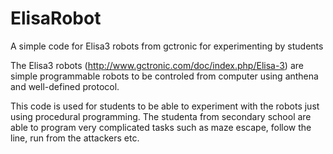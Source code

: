 # ElisaRobot
A simple code for Elisa3 robots from gctronic for experimenting by students

The Elisa3 robots (http://www.gctronic.com/doc/index.php/Elisa-3) are simple programmable robots to be controled from computer using anthena and well-defined protocol. 

This code is used for students to be able to experiment with the robots just using procedural programming. The studenta from secondary school are able to program very complicated tasks such as maze escape, follow the line, run from the attackers etc. 
